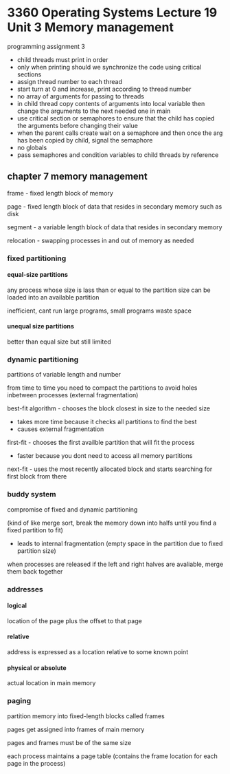 # 3360 Operating Systems Lecture 19 Unit 3 Memory management

programming assignment 3

- child threads must print in order
- only when printing should we synchronize the code using critical sections
- assign thread number to each thread
- start turn at 0 and increase, print according to thread number
- no array of arguments for passing to threads
- in child thread copy contents of arguments into local variable then change the arguments to the next needed one in main
- use critical section or semaphores to ensure that the child has copied the arguments before changing their value
- when the parent calls create wait on a semaphore and then once the arg has been copied by child, signal the semaphore
- no globals
- pass semaphores and condition variables to child threads by reference

## chapter 7 memory management

frame - fixed length block of memory

page - fixed length block of data that resides in secondary memory such as disk

segment - a variable length block of data that resides in secondary memory

relocation - swapping processes in and out of memory as needed

### fixed partitioning

#### equal-size partitions

any process whose size is lass than or equal to the partition size can be loaded into an available partition

inefficient, cant run large programs, small programs waste space

#### unequal size partitions

better than equal size but still limited

### dynamic partitioning

partitions of variable length and number

from time to time you need to compact the partitions to avoid holes inbetween processes (external fragmentation)

best-fit algorithm - chooses the block closest in size to the needed size

- takes more time because it checks all partitions to find the best
- causes external fragmentation

first-fit - chooses the first availble partition that will fit the process

- faster because you dont need to access all memory partitions

next-fit - uses the most recently allocated block and starts searching for first block from there

### buddy system

compromise of fixed and dynamic partitioning

(kind of like merge sort, break the memory down into halfs until you find a fixed partition to fit)

- leads to internal fragmentation (empty space in the partition due to fixed partition size)

when processes are released if the left and right halves are avaliable, merge them back together

### addresses

#### logical

location of the page plus the offset to that page

#### relative

address is expressed as a location relative to some known point

#### physical or absolute

actual location in main memory

### paging

partition memory into fixed-length blocks called frames

pages get assigned into frames of main memory

pages and frames must be of the same size

each process maintains a page table (contains the frame location for each page in the process)
